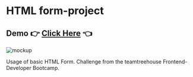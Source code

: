 # HTML form-project

## Demo 👉 [Click Here](https://form-project-alpha.vercel.app) 👈

 ![mockup](https://user-images.githubusercontent.com/17276621/154099410-491e89f0-f869-4117-8b4a-24296b167683.png)

 Usage of basic HTML Form. Challenge from the teamtreehouse Frontend-Developer Bootcamp.
